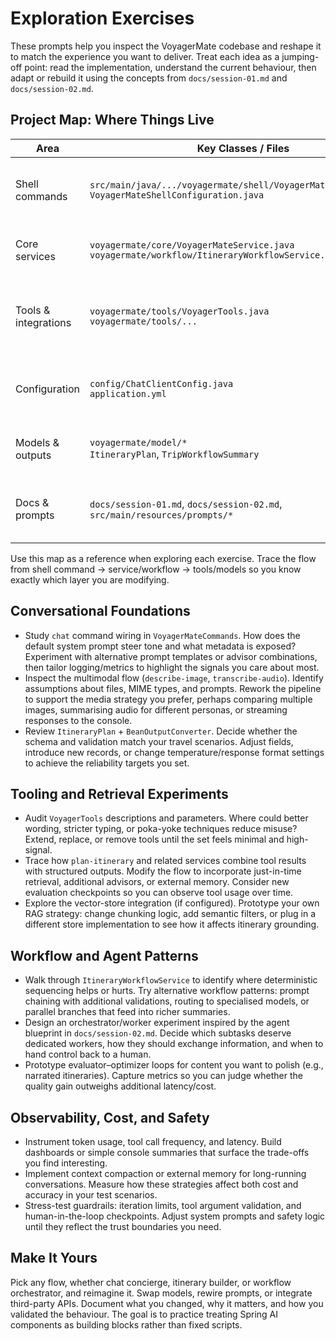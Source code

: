 # Exploration Exercises

These prompts help you inspect the VoyagerMate codebase and reshape it to match the experience you want to deliver.
Treat each idea as a jumping-off point: read the implementation, understand the current behaviour, then adapt or rebuild
it using the concepts from `docs/session-01.md` and `docs/session-02.md`.

## Project Map: Where Things Live

| Area                 | Key Classes / Files                                                                                    | Typical Modifications                                                                                                   |
|----------------------|--------------------------------------------------------------------------------------------------------|-------------------------------------------------------------------------------------------------------------------------|
| Shell commands       | `src/main/java/.../voyagermate/shell/VoyagerMateCommands.java`<br>`VoyagerMateShellConfiguration.java` | Wiring prompts, adjusting command options, formatting console output, adding new commands.                              |
| Core services        | `voyagermate/core/VoyagerMateService.java`<br>`voyagermate/workflow/ItineraryWorkflowService.java`     | Implementing workflows, adding validation, orchestrating tool calls, integrating advisors.                              |
| Tools & integrations | `voyagermate/tools/VoyagerTools.java`<br>`voyagermate/tools/...`                                       | Defining `@Tool` methods, refining descriptions/parameters, handling external API failures, adding return-direct flows. |
| Configuration        | `config/ChatClientConfig.java`<br>`application.yml`                                                    | Setting default prompts, model options, advisors, logging levels, environment-specific overrides.                       |
| Models & outputs     | `voyagermate/model/*`<br>`ItineraryPlan`, `TripWorkflowSummary`                                        | Adjusting structured output schemas, adding new fields, updating converters/tests.                                      |
| Docs & prompts       | `docs/session-01.md`, `docs/session-02.md`, `src/main/resources/prompts/*`                             | Capturing theory, maintaining shared prompt templates, documenting new patterns.                                        |

Use this map as a reference when exploring each exercise. Trace the flow from shell command → service/workflow →
tools/models so you know exactly which layer you are modifying.

## Conversational Foundations

- Study `chat` command wiring in `VoyagerMateCommands`. How does the default system prompt steer tone and what metadata
  is exposed? Experiment with alternative prompt templates or advisor combinations, then tailor logging/metrics to
  highlight the signals you care about most.
- Inspect the multimodal flow (`describe-image`, `transcribe-audio`). Identify assumptions about files, MIME types, and
  prompts. Rework the pipeline to support the media strategy you prefer, perhaps comparing multiple images, summarising
  audio for different personas, or streaming responses to the console.
- Review `ItineraryPlan` + `BeanOutputConverter`. Decide whether the schema and validation match your travel scenarios.
  Adjust fields, introduce new records, or change temperature/response format settings to achieve the reliability
  targets you set.

## Tooling and Retrieval Experiments

- Audit `VoyagerTools` descriptions and parameters. Where could better wording, stricter typing, or poka-yoke techniques
  reduce misuse? Extend, replace, or remove tools until the set feels minimal and high-signal.
- Trace how `plan-itinerary` and related services combine tool results with structured outputs. Modify the flow to
  incorporate just-in-time retrieval, additional advisors, or external memory. Consider new evaluation checkpoints so
  you can observe tool usage over time.
- Explore the vector-store integration (if configured). Prototype your own RAG strategy: change chunking logic, add
  semantic filters, or plug in a different store implementation to see how it affects itinerary grounding.

## Workflow and Agent Patterns

- Walk through `ItineraryWorkflowService` to identify where deterministic sequencing helps or hurts. Try alternative
  workflow patterns: prompt chaining with additional validations, routing to specialised models, or parallel branches
  that feed into richer summaries.
- Design an orchestrator/worker experiment inspired by the agent blueprint in `docs/session-02.md`. Decide which
  subtasks deserve dedicated workers, how they should exchange information, and when to hand control back to a human.
- Prototype evaluator–optimizer loops for content you want to polish (e.g., narrated itineraries). Capture metrics so
  you can judge whether the quality gain outweighs additional latency/cost.

## Observability, Cost, and Safety

- Instrument token usage, tool call frequency, and latency. Build dashboards or simple console summaries that surface
  the trade-offs you find interesting.
- Implement context compaction or external memory for long-running conversations. Measure how these strategies affect
  both cost and accuracy in your test scenarios.
- Stress-test guardrails: iteration limits, tool argument validation, and human-in-the-loop checkpoints. Adjust system
  prompts and safety logic until they reflect the trust boundaries you need.

## Make It Yours

Pick any flow, whether chat concierge, itinerary builder, or workflow orchestrator, and reimagine it. Swap models,
rewire prompts, or
integrate third-party APIs. Document what you changed, why it matters, and how you validated the behaviour. The goal is
to practice treating Spring AI components as building blocks rather than fixed scripts.

